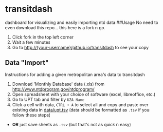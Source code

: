 transitdash
===========

dashboard for visualizing and easily importing ntd data
##Usage
No need to even download this repo... this here is a fork n go.

1. Click fork in the top left corner
2. Wait a few minutes
3. Go to [http://{your-username}/github.io/transitdash](http://your-username/github.io/transitdash) to see your copy




## Data "Import"
Instructions for adding a given metropolitan area's data to transitdash

1. Download 'Monthly Database' data (.xls) from http://www.ntdprogram.gov/ntdprogram/
2. Open spreadsheet with your choice of software (excel, libreoffice, etc.)
3. Go to UPT tab and filter by `UZA Name`
4. Click a cell with data, `CTRL + A` to select all and copy and paste over existing data in [data/upt.tsv](https://github.com/your-username/transitdash/edit/gh-pages/data/upt.tsv) (data should be formatted as `.tsv` if you follow these steps) 
 * **OR** just save sheets as `.tsv` (but that's not as quick n easy)
 
 

